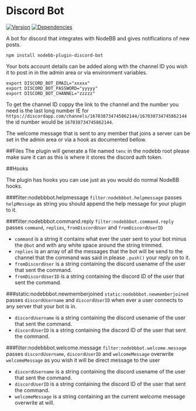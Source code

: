 # Discord Bot
[![Version](https://img.shields.io/npm/v/nodebb-plugin-discord-bot.svg)](https://www.npmjs.com/package/nodebb-plugin-discord-bot)
[![Dependencies](https://david-dm.org/louisemcmahon/nodebb-plugin-discord-bot.svg)](https://david-dm.org/louisemcmahon/nodebb-plugin-discord-bot)

A bot for discord that integrates with NodeBB and gives notifications of new posts.

`npm install nodebb-plugin-discord-bot`

Your bots account details can be added along with the channel ID you wish it to post in in the admin area or via environment variables.
```
export DISCORD_BOT_EMAIL="xxxxx"
export DISCORD_BOT_PASSWORD="yyyyy"
export DISCORD_BOT_CHANNEL="zzzzz"
```

To get the channel ID coppy the link to the channel and the number you need is the last long number IE for
`https://discordapp.com/channels/167038734745862144/167038734745862144` the id number would be `167038734745862144`.

The welcome message that is sent to any member that joins a server can be set in the admin area or via a hook as documented bellow.

##Files
The plugin will generate a  file named `tenc` in the nodebb root please make sure it can as this is where it stores the discord auth token.

##Hooks

The plugin has hooks you can use just as you would do normal NodeBB hooks.

###filter:nodebbbot.helpmessage
`filter:nodebbbot.helpmessage` passes `helpMessage` as string you should append the help message for your plugin to it.

###filter:nodebbbot.command.reply
`filter:nodebbbot.command.reply` passes `command`, `replies`, `fromDiscordUser` and `fromDiscordUserID`
* `command` is a string it contains what ever the user sent to your bot minus the `@bot` and with any white space around the string trimmed.
* `replies` is an array of all the messages that the bot will be send to the channel that the command was said in please `.push()` your reply on to it.
* `fromDiscordUser` is a string containing the discord usename of the user that sent the command.
* `fromDiscordUserID` is a string containing the discord ID of the user that sent the command.

###static:nodebbbot.newmemberjoined
`static:nodebbbot.newmemberjoined` passes `discordUsername` and `discordUserID` when ever a user connects to any server that your bot is in.
* `discordUsername` is a string containing the discord usename of the user that sent the command.
* `discordUserID` is a string containing the discord ID of the user that sent the command.

###filter:nodebbbot.welcome.message
`filter:nodebbbot.welcome.message` passes `discordUsername`, `discordUserID` and `welcomeMessage` overwrite `welcomeMessage` as you wish it will be direct message to the user
* `discordUsername` is a string containing the discord usename of the user that sent the command.
* `discordUserID` is a string containing the discord ID of the user that sent the command.
* `welcomeMessage`  is a string containing an the current welcome message overwrite at will.
